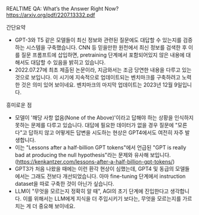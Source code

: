 REALTIME QA: What’s the Answer Right Now?
https://arxiv.org/pdf/2207.13332.pdf

간단요약
- GPT-3와 T5 같은 모델들이 최신 정보와 관련된 질문에도 대답할 수 있는지를 검증하는 시스템을 구축했습니다. CNN 등 믿을만한 원천에서 최신 정보를 검색한 후 이를 질문 프롬프트에 삽입하면, pretraining 단계에서 포함되어있지 않은 내용에 대해서도 대답할 수 있음을 밝히고 있습니다. 
- 2022.07.27에 최초 제출된 논문이라, 지금와서는 조금 당연한 내용을 다루고 있는 것으로 보입니다. 이 시기에 지속적으로 업데이트되는 벤치마크를 구축하려고 노력한 것은 의미 있어 보이네요. 벤치마크의 마지막 업데이트는 2023년 12월 9일입니다.

흥미로운 점
- 모델이 '해당 사항 없음(None of the Above)'이라고 답해야 하는 상황을 인식하지 못하는 문제를 다루고 있습니다. 대답에 필요한 데이터가 없을 경우 질문에 "모른다"고 답하지 않고 어떻게든 답변을 시도하는 현상은 GPT4에서도 여전히 자주 발생합니다.
- 이는 "Lessons after a half-billion GPT tokens"에서 언급된 "GPT is really bad at producing the null hypothesis"라는 문제와 유사해 보입니다. (https://kenkantzer.com/lessons-after-a-half-billion-gpt-tokens/)
- GPT3가 처음 나왔을 때에는 이런 환각 현상이 심했는데, GPT4 및 동급의 모델들에서는 그래도 전보다 개선되었습니다. 아마 fine-tuning 단계에서 instruction dataset을 따로 구축한 것이 아닌가 싶습니다.
- LLM이 "무엇을 모르는지 정확히 알 때", AGI의 초기 단계에 진입한다고 생각합니다. 이를 위해서는 LLM에게 지식을 더 주입시키기 보다는, 무엇을 모르는지를 가르치는 게 더 중요해 보이네요.